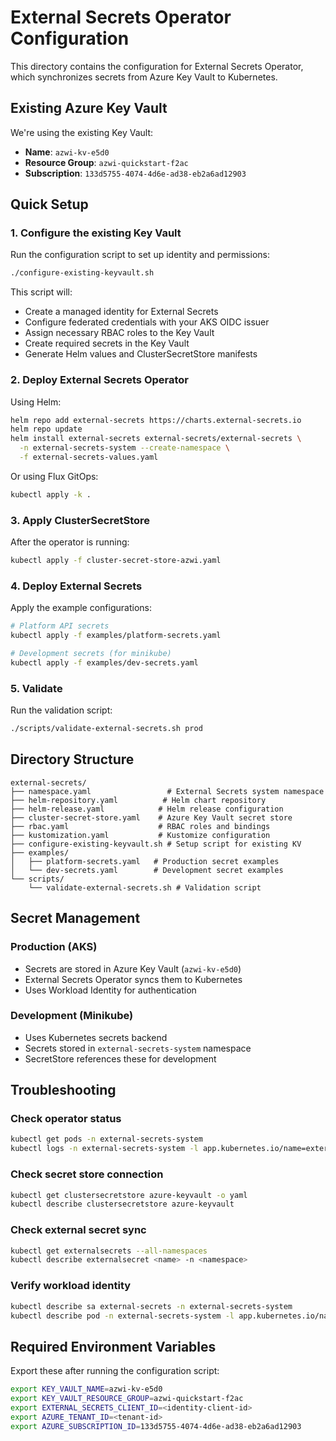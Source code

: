 # External Secrets Operator Configuration

This directory contains the configuration for External Secrets Operator, which synchronizes secrets from Azure Key Vault to Kubernetes.

## Existing Azure Key Vault

We're using the existing Key Vault:

- **Name**: `azwi-kv-e5d0`
- **Resource Group**: `azwi-quickstart-f2ac`
- **Subscription**: `133d5755-4074-4d6e-ad38-eb2a6ad12903`

## Quick Setup

### 1. Configure the existing Key Vault

Run the configuration script to set up identity and permissions:

```bash
./configure-existing-keyvault.sh
```

This script will:

- Create a managed identity for External Secrets
- Configure federated credentials with your AKS OIDC issuer
- Assign necessary RBAC roles to the Key Vault
- Create required secrets in the Key Vault
- Generate Helm values and ClusterSecretStore manifests

### 2. Deploy External Secrets Operator

Using Helm:

```bash
helm repo add external-secrets https://charts.external-secrets.io
helm repo update
helm install external-secrets external-secrets/external-secrets \
  -n external-secrets-system --create-namespace \
  -f external-secrets-values.yaml
```

Or using Flux GitOps:

```bash
kubectl apply -k .
```

### 3. Apply ClusterSecretStore

After the operator is running:

```bash
kubectl apply -f cluster-secret-store-azwi.yaml
```

### 4. Deploy External Secrets

Apply the example configurations:

```bash
# Platform API secrets
kubectl apply -f examples/platform-secrets.yaml

# Development secrets (for minikube)
kubectl apply -f examples/dev-secrets.yaml
```

### 5. Validate

Run the validation script:

```bash
./scripts/validate-external-secrets.sh prod
```

## Directory Structure

```
external-secrets/
├── namespace.yaml                 # External Secrets system namespace
├── helm-repository.yaml          # Helm chart repository
├── helm-release.yaml            # Helm release configuration
├── cluster-secret-store.yaml    # Azure Key Vault secret store
├── rbac.yaml                    # RBAC roles and bindings
├── kustomization.yaml           # Kustomize configuration
├── configure-existing-keyvault.sh # Setup script for existing KV
├── examples/
│   ├── platform-secrets.yaml   # Production secret examples
│   └── dev-secrets.yaml        # Development secret examples
└── scripts/
    └── validate-external-secrets.sh # Validation script
```

## Secret Management

### Production (AKS)

- Secrets are stored in Azure Key Vault (`azwi-kv-e5d0`)
- External Secrets Operator syncs them to Kubernetes
- Uses Workload Identity for authentication

### Development (Minikube)

- Uses Kubernetes secrets backend
- Secrets stored in `external-secrets-system` namespace
- SecretStore references these for development

## Troubleshooting

### Check operator status

```bash
kubectl get pods -n external-secrets-system
kubectl logs -n external-secrets-system -l app.kubernetes.io/name=external-secrets
```

### Check secret store connection

```bash
kubectl get clustersecretstore azure-keyvault -o yaml
kubectl describe clustersecretstore azure-keyvault
```

### Check external secret sync

```bash
kubectl get externalsecrets --all-namespaces
kubectl describe externalsecret <name> -n <namespace>
```

### Verify workload identity

```bash
kubectl describe sa external-secrets -n external-secrets-system
kubectl describe pod -n external-secrets-system -l app.kubernetes.io/name=external-secrets
```

## Required Environment Variables

Export these after running the configuration script:

```bash
export KEY_VAULT_NAME=azwi-kv-e5d0
export KEY_VAULT_RESOURCE_GROUP=azwi-quickstart-f2ac
export EXTERNAL_SECRETS_CLIENT_ID=<identity-client-id>
export AZURE_TENANT_ID=<tenant-id>
export AZURE_SUBSCRIPTION_ID=133d5755-4074-4d6e-ad38-eb2a6ad12903
```
